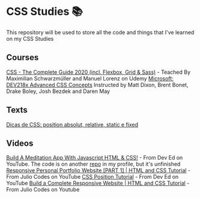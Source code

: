# CSS Studies 📚

This repository will be used to store all the code and things that I've learned on my CSS Studies

## Courses
[CSS - The Complete Guide 2020 (incl. Flexbox, Grid & Sass)](https://www.udemy.com/course/css-the-complete-guide-incl-flexbox-grid-sass/) - Teached By Maximilian Schwarzmüller and Manuel Lorenz on Udemy
[Microsoft: DEV218x Advanced CSS Concepts](https://courses.edx.org/courses/course-v1:Microsoft+DEV218x+1T2019a/course/) Instructed by Matt Dixon, Brent Bonet, Drake Boley, Josh Bezdek and Daren May

## Texts
[Dicas de CSS: position absolut, relative, static e fixed](https://www.impacta.com.br/blog/2015/03/30/dicas-de-css-position-absolut-relative-static-e-fixed/)

## Videos
[Build A Meditation App With Javascript HTML & CSS!](https://www.youtube.com/watch?v=oMBXdZzYqEk&t=1419s) - From Dev Ed on YouTube. The code is on another [repo](https://github.com/guias12/relax-app) in my profile, but it's unfinished
[Responsive Personal Portfolio Website [PART 1] | HTML and CSS Tutorial](https://www.youtube.com/watch?v=T7PnWnTgusc) - From Julio Codes on YouTube
[CSS Position Tutorial](https://www.youtube.com/watch?v=gD3G67oPg-w) - From Dev Ed on YouTube
[Build a Complete Responsive Website | HTML and CSS Tutorial](https://www.youtube.com/watch?v=j_Xa7Kn59Es) - From Julio Codes on Youtube
